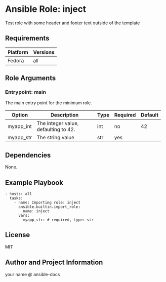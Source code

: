<!-- BEGIN_ANSIBLE_DOCS -->
# Ansible Role: inject
Test role with some header and footer text outside of the template


## Requirements

| Platform | Versions |
| -------- | -------- |
| Fedora | all |

## Role Arguments



### Entrypoint: main

The main entry point for the minimum role.

|Option|Description|Type|Required|Default|
|---|---|---|---|---|
| myapp_int | The integer value, defaulting to 42. | int | no | 42 |
| myapp_str | The string value | str | yes |  |



## Dependencies
None.

## Example Playbook

```
- hosts: all
  tasks:
    - name: Importing role: inject
      ansible.builtin.import_role:
        name: inject
      vars:
        myapp_str: # required, type: str
```

## License

MIT

## Author and Project Information
your name @ ansible-docs

<!-- END_ANSIBLE_DOCS -->
